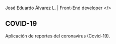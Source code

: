 José Eduardo Álvarez L. | Front-End developer </>

## COVID-19

Aplicación de reportes del coronavirus (Covid-19).